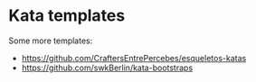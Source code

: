 # Kata templates

Some more templates:
* https://github.com/CraftersEntrePercebes/esqueletos-katas
* https://github.com/swkBerlin/kata-bootstraps
